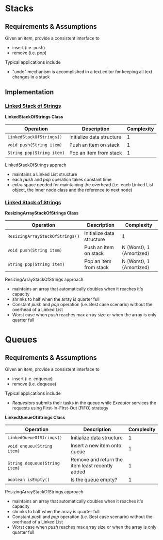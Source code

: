 # Stacks

## Requirements & Assumptions
Given an *item*, provide a consistent interface to

* insert (i.e. push)
* remove (i.e. pop)


Typical applications include

* "undo" mechanism is accomplished in a text editor for keeping all text changes in a stack


## Implementation


### [Linked Stack of Strings](../../src/main/java/com/rehmanz/stack/LinkedStackOfStrings.java)



**LinkedStackOfStrings Class**

| Operation | Description | Complexity |
| ----------| ----------- | ---------- |
| `LinkedStackOfStrings()` | Initialize data structure | 1 |
| `void push(String item)` | Push an item on stack | 1 |
| `String pop(String item)` | Pop an item from stack | 1 |

LinkedStackOfStrings apprach
* maintains a Linked List structure
* each *push* and *pop* operation takes constant time
* extra space needed for maintaining the overhead (i.e. each Linked List object, the inner node class and the 
reference to next node)


### [Linked Stack of Strings](../../src/main/java/com/rehmanz/stack/ResizingArrayStackOfStrings.java)



**ResizingArrayStackOfStrings Class**

| Operation | Description | Complexity |
| ----------| ----------- | ---------- |
| `ResizingArrayStackOfStrings()` | Initialize data structure | 1 |
| `void push(String item)` | Push an item on stack | N (Worst), 1 (Amortized) |
| `String pop(String item)` | Pop an item from stack | N (Worst), 1 (Amortized) |

ResizingArrayStackOfStrings approach
* maintains an array that automatically doubles when it reaches it's capacity
* shrinks to half when the array is quarter full
* Constant *push* and *pop* operation (i.e. Best case scenario) without the overhead of a Linked List
* Worst case when *push* reaches max array size or when the array is only quarter full 


# Queues

## Requirements & Assumptions
Given an *item*, provide a consistent interface to

* insert (i.e. enqueue)
* remove (i.e. dequeue)


Typical applications include

* *Requestors* submits their tasks in the queue while *Executor* services the requests using First-In-First-Out (FIFO)
strategy

**LinkedQueueOfStrings Class**

| Operation | Description | Complexity |
| ----------| ----------- | ---------- |
| `LinkedQueueOfStrings()` | Initialize data structure | 1 |
| `void enqueu(String item)` | Insert a new item onto queue | 1 |
| `String dequeue(String item)` | Remove and return the item least recently added | 1 |
| `boolean isEmpty()` | Is the queue empty? | 1 |

ResizingArrayStackOfStrings approach
* maintains an array that automatically doubles when it reaches it's capacity
* shrinks to half when the array is quarter full
* Constant *push* and *pop* operation (i.e. Best case scenario) without the overhead of a Linked List
* Worst case when *push* reaches max array size or when the array is only quarter full 

